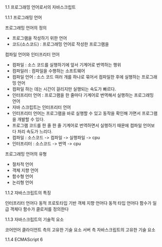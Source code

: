 1.1 프로그래밍 언어로서의 자바스크립트

1.1.1 프로그래밍 언어

프로그래밍 언어의 정의
- 프로그램을 작성하기 위한 언어
- 코드(소스코드) : 프로그래밍 언어로 작성한 프로그램을

컴파일 언어와 인터프리터 언어
- 컴파일 : 소스 코드를 실행하기에 앞서 기계어로 번역하는 행위
- 컴파일러 : 컴파일을 수행하는 소프트웨어
- 컴파일 언어 : 소스 코드 여러 개를 하나로 묶어서 컴파일한 후에 실행하는 프로그래밍 언어
- 컴파일 하는 데는 시간이 걸리지만 실행되는 속도가 빠르다.
- 인터프리터 언어 : 프로그램을 한 줄마다 기계어로 번역해서 실행하는 프로그래밍 언어
- 자바 스크립트는 인터프리터 언어
- 인터프리터 언어는 프로그램을 바로 실행할 수 있고 동작을 확인해 가면서 프로그램을 개발할 수 있다.
- 프로그램 코드를 한 줄 한 줄 기계어로 번역하면서 실행하기 때문에 컴파일 언어보다 처리 속도가 느리다.
- 컴파일 : 소스코드 -> 컴파일 -> 실행파일 -> cpu
- 인터프리터 : 소스코드 -> 번역 -> cpu

프로그래밍 언어의 유형
- 절차적 언어
- 객체 지향 언어
- 함수형 언어
- 논리형 언어

1.1.2 자바스크립트의 특징

인터프리터 언어다
동적 프로토타입 기반 객체 지향 언어다
동적 타입 언어다
함수가 일급 객체다
함수가 클로저를 정의한다

1.1.3 자바스크립트의 기술적 요소

코어언어
클라이언트 측의 고유한 기술 요소
서버 측 자바스크립트의 고유한 기술 요소

1.1.4 ECMAScript 6
